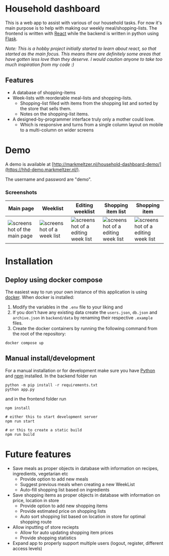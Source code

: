 # Household dashboard

This is a web app to assist with various of our household tasks. For now it's main purpose is to help with making our weekly meal/shopping-lists. The frontend is written with [React](https://reactjs.org/) while the backend is written in python using [Flask](https://flask.palletsprojects.com/en/2.0.x/).

*Note: This is a hobby project initially started to learn about react, so that started as the main focus. This means there are definitely some areas that have gotten less love than they deserve. I would caution anyone to take too much inspiration from my code :)*

## Features
- A database of shopping-items
- Week-lists with reorderable meal-lists and shopping-lists.
	- Shopping-list filled with items from the shopping list and sorted by the store that sells them.
	- Notes on the shopping-list items.
- A designed-by-programmer interface truly only a mother could love.
	- Which is responsive and turns from a single column layout on mobile to a multi-column on wider screens


# Demo

A demo is available at [http://markmeltzer.nl/household-dashboard-demo/](https://hhd-demo.markmeltzer.nl/).

The username and password are "demo".

### Screenshots
| Main page  | Weeklist | Editing weeklist | Shopping item list | Shopping item |
| ------------- | ------------- | ------------- | ------------- | ------------- |
| ![screenshot of the main page](./imgs/main_page_cropped.png)  | ![screenshot of a week list](./imgs/weekList_view_cropped.png) | ![screenshot of a editing week list](./imgs/weekList_edit_cropped.png) | ![screenshot of a editing week list](./imgs/shoppingItems_cropped.png) | ![screenshot of a editing week list](./imgs/shoppingItem_cropped.png) |

# Installation

## Deploy using docker compose

The easiest way to run your own instance of this application is using [docker](https://www.docker.com/). When docker is installed:

1. Modify the variables in the `.env` file to your liking and 
2. If you don't have any existing data create the `users.json`, `db.json` and `archive.json` in `backend/data` by renaming their respective `.example` files.
3. Create the docker containers by running the following command from the root of the repository:

```
docker compose up
```

## Manual install/development

For a manual installation or for development make sure you have [Python](https://www.python.org/) and [npm](https://www.npmjs.com/) installed. In the backend folder run

```
python -m pip install -r requirements.txt
python app.py
```

and in the frontend folder run

```
npm install

# either this to start development server
npm run start

# or this to create a static build
npm run build
```

# Future features
- Save meals as proper objects in database with information on recipes, ingredients, vegetarian etc
	- Provide option to add new meals
	- Suggest previous meals when creating a new WeekList
	- Auto-fill shopping list based on ingredients
- Save shopping items as proper objects in database with information on price, location in store
	- Provide option to add new shopping items
	- Provide estimated price on shopping lists
	- Auto sort shopping list based on location in store for optimal shopping route
- Allow inputting of store reciepts
	- Allow for auto updating shopping item prices
	- Provide shopping statistics
- Expand app to properly support multiple users (logout, register, different access levels)

